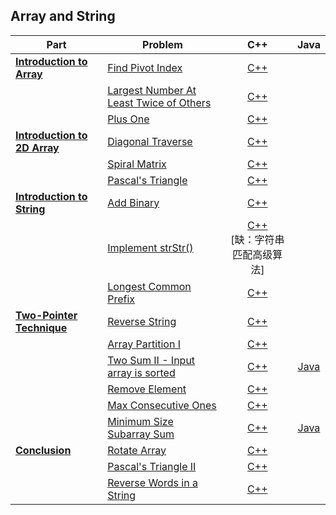 ## Array and String

| Part | Problem | C++ | Java |
| --- | --- | :---: | :---: |
| [**Introduction to Array**](https://leetcode.com/explore/learn/card/array-and-string/201/introduction-to-array/) | [Find Pivot Index](https://leetcode.com/explore/learn/card/array-and-string/201/introduction-to-array/1144/) | [C++](01-Introduction-to-Array/01-Find-Pivot-Index/cpp-0724/) | |
| | [Largest Number At Least Twice of Others](https://leetcode.com/explore/learn/card/array-and-string/201/introduction-to-array/1147/) | [C++](01-Introduction-to-Array/02-Largest-Number-At-Least-Twice-of-Others/cpp-0747/) | |
| | [Plus One](https://leetcode.com/explore/learn/card/array-and-string/201/introduction-to-array/1148/) | [C++](01-Introduction-to-Array/03-Plus-One/cpp-0066/) | |
| [**Introduction to 2D Array**](https://leetcode.com/explore/learn/card/array-and-string/202/introduction-to-2d-array/) | [Diagonal Traverse](https://leetcode.com/explore/learn/card/array-and-string/202/introduction-to-2d-array/1167/) | [C++](02-Introduction-to-2D-Array/01-Diagonal-Traverse/cpp-0498/) | |
| | [Spiral Matrix](https://leetcode.com/explore/learn/card/array-and-string/202/introduction-to-2d-array/1168/) | [C++](02-Introduction-to-2D-Array/02-Spiral-Matrix/cpp-0054/) | |
| | [Pascal's Triangle](https://leetcode.com/problems/pascals-triangle/description/) | [C++](02-Introduction-to-2D-Array/03-Pascals-Triangle/cpp-0118/) | |
| [**Introduction to String**](https://leetcode.com/explore/learn/card/array-and-string/203/introduction-to-string/) | [Add Binary](https://leetcode.com/explore/learn/card/array-and-string/203/introduction-to-string/1160/) | [C++](03-Introduction-to-String/01-Add-Binary/cpp-0067/) | |
| | [Implement strStr()](https://leetcode.com/explore/learn/card/array-and-string/203/introduction-to-string/1161/) | [C++](03-Introduction-to-String/02-Implement-strStr/cpp-0028/)<br/>[缺：字符串匹配高级算法] | |
| | [Longest Common Prefix](https://leetcode.com/explore/learn/card/array-and-string/203/introduction-to-string/1162/) | [C++](03-Introduction-to-String/03-Longest-Common-Prefix/cpp-0014/) | |
| [**Two-Pointer Technique**](https://leetcode.com/explore/learn/card/array-and-string/205/array-two-pointer-technique/) | [Reverse String](https://leetcode.com/explore/learn/card/array-and-string/205/array-two-pointer-technique/1183/) | [C++](04-Two-Pointer-Technique/01-Reverse-String/cpp-0344/) | |
| | [Array Partition I](https://leetcode.com/explore/learn/card/array-and-string/205/array-two-pointer-technique/1154/) | [C++](04-Two-Pointer-Technique/02-Array-Partition-I/cpp-0561/) | |
| | [Two Sum II - Input array is sorted](https://leetcode.com/explore/learn/card/array-and-string/205/array-two-pointer-technique/1153/) | [C++](04-Two-Pointer-Technique/03-Two-Sum-II-Input-array-is-sorted/cpp-0167/) | [Java](04-Two-Pointer-Technique/03-Two-Sum-II-Input-array-is-sorted/java-0167/src/) |
| | [Remove Element](https://leetcode.com/explore/learn/card/array-and-string/205/array-two-pointer-technique/1151/) | [C++](04-Two-Pointer-Technique/04-Remove-Element/cpp-0027/) | |
| | [Max Consecutive Ones](https://leetcode.com/explore/learn/card/array-and-string/205/array-two-pointer-technique/1301/) | [C++](04-Two-Pointer-Technique/05-Max-Consecutive-Ones/cpp-0485/) | |
| | [Minimum Size Subarray Sum](https://leetcode.com/explore/learn/card/array-and-string/205/array-two-pointer-technique/1299/) | [C++](04-Two-Pointer-Technique/06-Minimum-Size-Subarray-Sum/cpp-0209/) | [Java](04-Two-Pointer-Technique/06-Minimum-Size-Subarray-Sum/java-0209/src/) |
| [**Conclusion**](https://leetcode.com/explore/learn/card/array-and-string/204/conclusion/) | [Rotate Array](https://leetcode.com/explore/learn/card/array-and-string/204/conclusion/1182/) | [C++](05-Conclusion/01-Rotate-Array/cpp-0189/)| |
| | [Pascal's Triangle II](https://leetcode.com/explore/learn/card/array-and-string/204/conclusion/1171/) | [C++](05-Conclusion/02-Pascals-Triangle-II/cpp-0119/)| |
| | [Reverse Words in a String](https://leetcode.com/explore/learn/card/array-and-string/204/conclusion/1164/) | [C++](05-Conclusion/03-Reverse-Words-in-a-String/cpp-0151/) | |